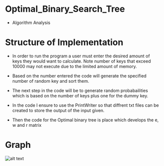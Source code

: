# Optimal_Binary_Search_Tree

* Algorithm Analysis 

# Structure of Implementation

* In order to run the program a user must enter the desired amount of keys they would want to calculate. Note number of keys that exceed 10000 may not execute due to the limited amount of memory.

* Based on the number entered the code will generate the specified number of random key and sort them. 

* The next step in the code will be to generate random probabailities which is based on the number of keys plus one for the dummy key.

* In the code I ensure to use the PrintWriter so that diffrent txt files can be created to store the output of the input given.

* Then the code for the Optimal binary tree is place which develops the e, w and r matrix 

# Graph 

![alt text](http://url/to/img.png)

